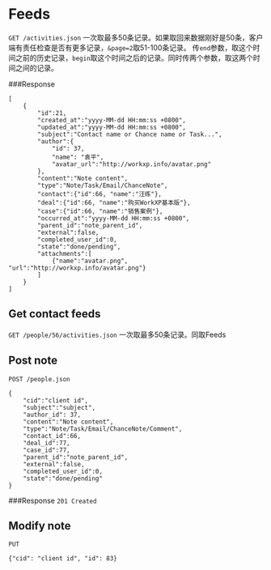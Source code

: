 # Feeds
`GET /activities.json` 一次取最多50条记录。如果取回来数据刚好是50条，客户端有责任检查是否有更多记录，`&page=2`取51-100条记录。
传`end`参数，取这个时间之前的历史记录，`begin`取这个时间之后的记录。同时传两个参数，取这两个时间之间的记录。

###Response

	[
		{    
			"id":21,
			"created_at":"yyyy-MM-dd HH:mm:ss +0800",
			"updated_at":"yyyy-MM-dd HH:mm:ss +0800",
			"subject":"Contact name or Chance name or Task...",
			"author":{
				"id": 37,
				"name": "袁平",
				"avatar_url":"http://workxp.info/avatar.png"
			},
			"content":"Note content",
			"type":"Note/Task/Email/ChanceNote",
			"contact":{"id":66, "name":"汪练"},
			"deal":{"id":66, "name":"购买WorkXP基本版"},
			"case":{"id":66, "name":"销售案例"},
			"occurred_at":"yyyy-MM-dd HH:mm:ss +0800",
			"parent_id":"note_parent_id",
			"external":false,
			"completed_user_id":0,
			"state":"done/pending",
			"attachments":[
				{"name":"avatar.png", "url":"http://workxp.info/avatar.png"}
			]
		}
	]

## Get contact feeds
`GET /people/56/activities.json` 一次取最多50条记录。同取Feeds

## Post note
`POST /people.json`

	{    
		"cid":"client id",
		"subject":"subject",
		"author_id": 37,
		"content":"Note content",
		"type":"Note/Task/Email/ChanceNote/Comment",
		"contact_id":66,
		"deal_id":77,
		"case_id":77,
		"parent_id":"note_parent_id",
		"external":false,
		"completed_user_id":0,
		"state":"done/pending"
	}	


###Response
`201 Created` 

## Modify note
`PUT `

	{"cid": "client id", "id": 83}

